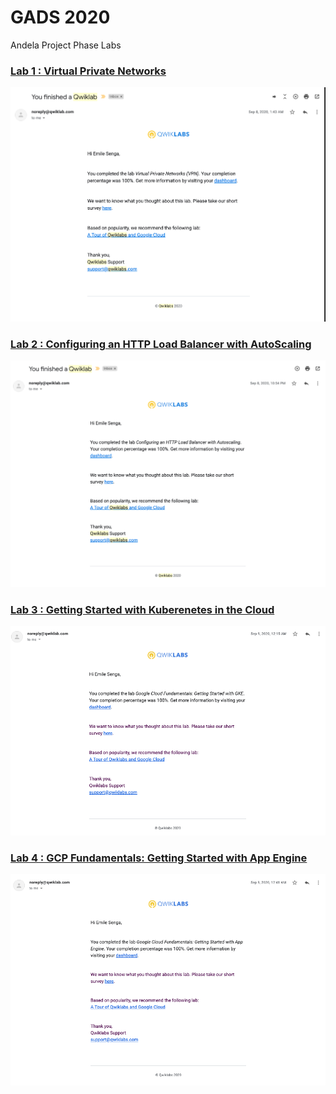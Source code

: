 # GADS 2020

Andela Project Phase Labs

### [Lab 1 : Virtual Private Networks](lab-1-Virtual_Private_Networks.md)

![](../screenshots/Virtual_Private_Networks_VPN.png?raw=true)

### [Lab 2 : Configuring an HTTP Load Balancer with AutoScaling](lab-2-Configuring_an_HTTP_Load_Balancer_with_AutoScaling.md)

![](../screenshots/Configuring_an_HTTP_Load_Balancer_with_Autoscaling.png)

### [Lab 3 : Getting Started with Kuberenetes in the Cloud](lab-3-Getting_Started_With_Kubernetes_In_The_Cloud.md)

![](../screenshots/Google_Cloud_Fundamentals-Getting_Started_with_GKE.png)

### [Lab 4 : GCP Fundamentals: Getting Started with App Engine](lab-4-Getting_Started_with_App_Engine.md)
![](../screenshots/Google_Cloud_Fundamentals-Getting_Started_with_App.png)